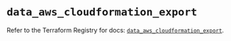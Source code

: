 # `data_aws_cloudformation_export`

Refer to the Terraform Registry for docs: [`data_aws_cloudformation_export`](https://registry.terraform.io/providers/hashicorp/aws/6.2.0/docs/data-sources/cloudformation_export).
